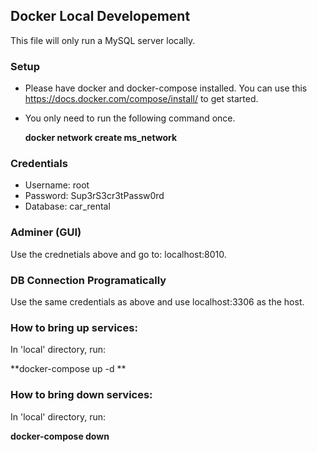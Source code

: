 ## Docker Local Developement
This file will only run a MySQL server locally.

### Setup

- Please have docker and docker-compose installed. You can use this https://docs.docker.com/compose/install/ to get started.
- You only need to run the following command once.

	**docker network create ms_network**

### Credentials
- Username: root
- Password: Sup3rS3cr3tPassw0rd
- Database: car_rental

### Adminer (GUI)
Use the crednetials above and go to: localhost:8010.

### DB Connection Programatically
Use the same credentials as above and use localhost:3306 as the host.

### How to bring up services:
In 'local' directory, run: 

**docker-compose up -d **
### How to bring down services:
In 'local' directory, run: 

**docker-compose down**
